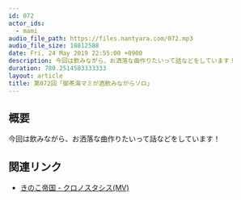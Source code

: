 ```yaml
---
id: 072
actor_ids:
  - mami
audio_file_path: https://files.nantyara.com/072.mp3
audio_file_size: 18812588
date: Fri, 24 May 2019 22:55:00 +0900
description: 今回は飲みながら、お洒落な曲作りたいって話などをしています！
duration: 780.2514583333333
layout: article
title: 第072回「御茶海マミが酒飲みながらソロ」
---
```

## 概要

今回は飲みながら、お洒落な曲作りたいって話などをしています！

## 関連リンク

* [きのこ帝国 - クロノスタシス(MV)](https://www.youtube.com/watch?v=cCx4I4Fk5FE)
